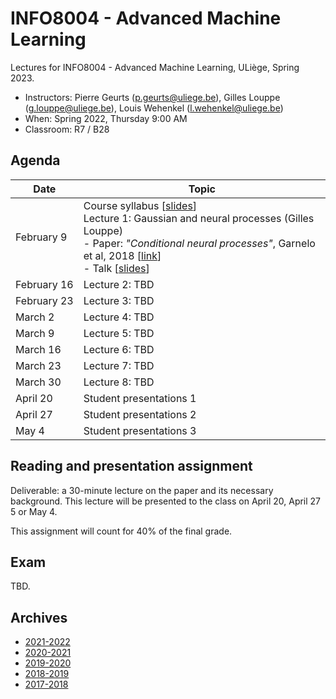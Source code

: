 # INFO8004 - Advanced Machine Learning

Lectures for INFO8004 - Advanced Machine Learning, ULiège, Spring 2023.

- Instructors: Pierre Geurts ([p.geurts@uliege.be](mailto:p.geurts@uliege.be)), Gilles Louppe ([g.louppe@uliege.be](mailto:g.louppe@uliege.be)), Louis Wehenkel ([l.wehenkel@uliege.be](mailto:l.wehenkel@uliege.be))
- When: Spring 2022, Thursday 9:00 AM
- Classroom: R7 / B28

## Agenda

| Date | Topic |
| --- | --- |
| February&nbsp;9 | Course syllabus [[slides](https://glouppe.github.io/info8004-advanced-machine-learning/pdf/course-syllabus.pdf)]<br>Lecture 1: Gaussian and neural processes (Gilles Louppe)<br>- Paper: _"Conditional neural processes"_, Garnelo et al, 2018 [[link](https://arxiv.org/abs/1807.01613)]<br>- Talk [[slides](https://glouppe.github.io/info8004-advanced-machine-learning/pdf/glouppe-gnp.pdf)] |
| February&nbsp;16 | Lecture 2: TBD |
| February&nbsp;23 | Lecture 3: TBD |
| March 2 | Lecture 4: TBD |
| March 9 | Lecture 5: TBD |
| March 16 | Lecture 6: TBD |
| March 23 | Lecture 7: TBD |
| March 30 | Lecture 8: TBD |
| April 20 | Student presentations 1 |
| April 27 | Student presentations 2 |
| May 4 | Student presentations 3 |


## Reading and presentation assignment

Deliverable: a 30-minute lecture on the paper and its necessary background. This lecture will be presented to the class on April 20, April 27 5 or May 4.

This assignment will count for 40% of the final grade.

## Exam

TBD.

## Archives

- [2021-2022](https://github.com/glouppe/info8004-advanced-machine-learning/tree/info8004-2022)
- [2020-2021](https://github.com/glouppe/info8004-advanced-machine-learning/tree/info8004-2021)
- [2019-2020](https://github.com/glouppe/info8004-advanced-machine-learning/tree/info8004-2020)
- [2018-2019](https://github.com/glouppe/info8004-advanced-machine-learning/tree/info8004-2019)
- [2017-2018](http://www.montefiore.ulg.ac.be/~geurts/Cours/AML/aml2017_2018.html)
